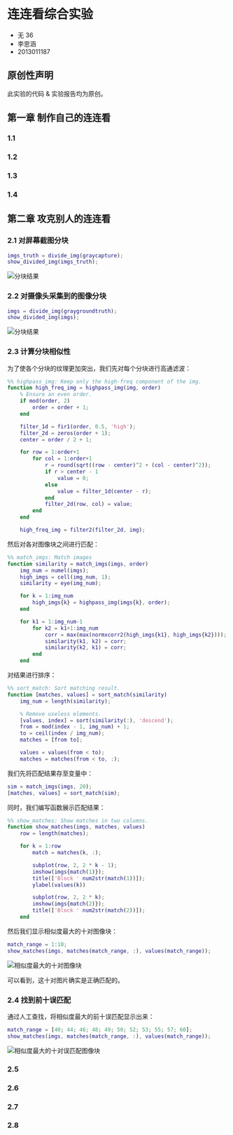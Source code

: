 # 连连看综合实验

* 无 36
* 李思涵
* 2013011187

## 原创性声明

此实验的代码 & 实验报告均为原创。


## 第一章 制作自己的连连看

### 1.1
### 1.2
### 1.3
### 1.4

## 第二章 攻克别人的连连看

### 2.1 对屏幕截图分块

```matlab
imgs_truth = divide_img(graycapture);
show_divided_img(imgs_truth);
```

![分块结果](divide_graygroundtruth.png)

### 2.2 对摄像头采集到的图像分块

```matlab
imgs = divide_img(graygroundtruth);
show_divided_img(imgs);
```

![分块结果](divide_graycapture.png)

### 2.3 计算分块相似性

为了使各个分块的纹理更加突出，我们先对每个分块进行高通滤波：

```matlab
%% highpass_img: Keep only the high-freq component of the img.
function high_freq_img = highpass_img(img, order)
    % Ensure an even order.
    if mod(order, 2)
        order = order + 1;
    end

    filter_1d = fir1(order, 0.5, 'high');
    filter_2d = zeros(order + 1);
    center = order / 2 + 1;

    for row = 1:order+1
        for col = 1:order+1
            r = round(sqrt((row - center)^2 + (col - center)^2));
            if r > center - 1
                value = 0;
            else
                value = filter_1d(center - r);
            end
            filter_2d(row, col) = value;
        end
    end

    high_freq_img = filter2(filter_2d, img);
```

然后对各对图像块之间进行匹配：

```matlab
%% match_imgs: Match images
function similarity = match_imgs(imgs, order)
    img_num = numel(imgs);
    high_imgs = cell(img_num, 1);
    similarity = eye(img_num);

    for k = 1:img_num
        high_imgs{k} = highpass_img(imgs{k}, order);
    end

    for k1 = 1:img_num-1
        for k2 = k1+1:img_num
            corr = max(max(normxcorr2(high_imgs{k1}, high_imgs{k2})));
            similarity(k1, k2) = corr;
            similarity(k2, k1) = corr;
        end
    end
```

对结果进行排序：

```matlab
%% sort_match: Sort matching result.
function [matches, values] = sort_match(similarity)
    img_num = length(similarity);

    % Remove useless elements.
    [values, index] = sort(similarity(:), 'descend');
    from = mod(index - 1, img_num) + 1;
    to = ceil(index / img_num);
    matches = [from to];

    values = values(from < to);
    matches = matches(from < to, :);
```

我们先将匹配结果存至变量中：

```matlab
sim = match_imgs(imgs, 20);
[matches, values] = sort_match(sim);
```

同时，我们编写函数展示匹配结果：

```matlab
%% show_matches: Show matches in two columns.
function show_matches(imgs, matches, values)
    row = length(matches);

    for k = 1:row
        match = matches(k, :);

        subplot(row, 2, 2 * k - 1);
        imshow(imgs{match(1)});
        title(['Block ' num2str(match(1))]);
        ylabel(values(k))

        subplot(row, 2, 2 * k);
        imshow(imgs{match(2)});
        title(['Block ' num2str(match(2))]);
    end
```

然后我们显示相似度最大的十对图像块：

```matlab
match_range = 1:10;
show_matches(imgs, matches(match_range, :), values(match_range));
```

![相似度最大的十对图像块](10_matches.png)

可以看到，这十对图片确实是正确匹配的。

### 2.4 找到前十误匹配

通过人工查找，将相似度最大的前十误匹配显示出来：

```matlab
match_range = [40; 44; 46; 48; 49; 50; 52; 53; 55; 57; 60];
show_matches(imgs, matches(match_range, :), values(match_range));
```

![相似度最大的十对误匹配图像块](10_mismatches.png)

### 2.5
### 2.6
### 2.7
### 2.8
